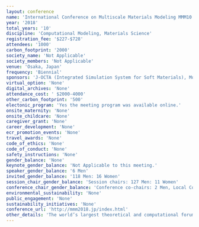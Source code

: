 ```yaml
---
layout: conference 
name: 'International Conference on Multiscale Materials Modeling MMM10'
year: '2018'
total_years: '10'
discipline: 'Computational Modeling, Materials Science'
registration_fee: '$227-$728'
attendees: '1000'
carbon_footprint: '2000'
society_name: 'Not Applicable'
society_members: 'Not Applicable'
venue: 'Osaka, Japan'
frequency: 'Biennial'
sponsors: 'J-OCTA (Integrated Simulation System for Soft Materials), Modeling and Simulation in Materials Sceince and Engineering, BIOVIA, HPCTECH, Real Computing Inc, Springer Nature'
virtual_option: 'None'
digital_archives: 'None'
attendance_cost: ' $2000-4000'
other_carbon_footprint: '500'
electonic_program: 'Yes the meeting program was available online.'
onsite_maternity: 'None'
onsite_childcare: 'None'
caregiver_grant: 'None'
career_development: 'None'
ecr_promotion_events: 'None'
travel_awards: 'None'
code_of_ethics: 'None'
code_of_conduct: 'None'
safety_instructions: 'None'
gender_balance: 'None'
keynote_gender_balance: 'Not Applicable to this meeting.'
speaker_gender_balance: '6 Men'
invited_gender_balance: '118 Men: 16 Women'
session_chair_gender_balance: 'Session chairs: 127 Men: 11 Women'
conference_chair_gender_balance: 'Conference co-chairs: 2 Men, Local Committee: 21 Men: 1 Woman'
environmental_sustainability: 'None'
public_engagement: 'None'
sustainability_initiatives: 'None'
conference_url: 'http://mmm2018.jp/index.html'
other_details: 'The world’s largest theoretical and computational forum on multiscale materials modeling'
---
```

